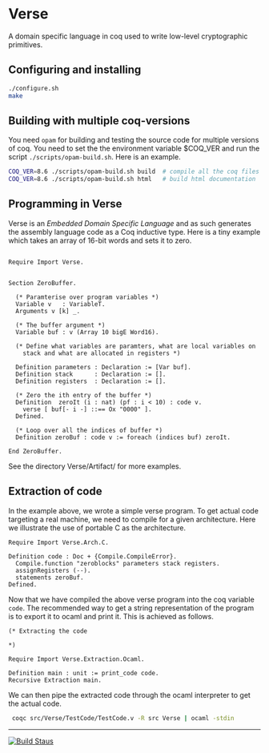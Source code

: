 Verse
=====

A domain specific language in coq used to write low-level
cryptographic primitives.


Configuring and installing
--------------------------

```bash
./configure.sh
make

```

Building with multiple coq-versions
-----------------------------------

You need `opam` for building and testing the source code for multiple
versions of coq. You need to set the the environment variable $COQ_VER
and run the script `./scripts/opam-build.sh`. Here is an example.

```bash
COQ_VER=8.6 ./scripts/opam-build.sh build  # compile all the coq files
COQ_VER=8.6 ./scripts/opam-build.sh html   # build html documentation

```

Programming in Verse
--------------------

Verse is an _Embedded Domain Specific Language_ and as such generates
the assembly language code as a Coq inductive type. Here is a tiny example
which takes an array of 16-bit words and sets it to zero.

```coq

Require Import Verse.


Section ZeroBuffer.

  (* Paramterise over program variables *)
  Variable v   : VariableT.
  Arguments v [k] _.

  (* The buffer argument *)
  Variable buf : v (Array 10 bigE Word16).

  (* Define what variables are paramters, what are local variables on
    stack and what are allocated in registers *)

  Definition parameters : Declaration := [Var buf].
  Definition stack      : Declaration := [].
  Definition registers  : Declaration := [].

  (* Zero the ith entry of the buffer *)
  Definition  zeroIt (i : nat) (pf : i < 10) : code v.
    verse [ buf[- i -] ::== Ox "0000" ].
  Defined.

  (* Loop over all the indices of buffer *)
  Definition zeroBuf : code v := foreach (indices buf) zeroIt.

End ZeroBuffer.

```

See the directory Verse/Artifact/ for more examples.


Extraction of code
-------------------

In the example above, we wrote a simple verse program. To get actual code
targeting a real machine, we need to compile for a given architecture. Here
we illustrate the use of portable C as the architecture.

```coq
Require Import Verse.Arch.C.

Definition code : Doc + {Compile.CompileError}.
  Compile.function "zeroblocks" parameters stack registers.
  assignRegisters (--).
  statements zeroBuf.
Defined.
```

Now that we have compiled the above verse program into the coq
variable `code`.  The recommended way to get a string representation
of the program is to export it to ocaml and print it. This is achieved
as follows.

```coq
(* Extracting the code

*)

Require Import Verse.Extraction.Ocaml.

Definition main : unit := print_code code.
Recursive Extraction main.
```

We can then pipe the extracted code through the ocaml interpreter to
get the actual code.

```bash
 coqc src/Verse/TestCode/TestCode.v -R src Verse | ocaml -stdin
```

---

[![Build Staus][travis-status]][travis-raaz]

[wiki]: <https://github.com/piyush-kurur/verse-coq/wiki> "Verse coq repo"
[repo]: <https://github.com/piyush-kurur/verse-coq> "Verse on github"

[emailgroups]: <https://groups.google.com/forum/#!forum/hraaz> "Raaz on Google groups"

[travis-status]: <https://secure.travis-ci.org/piyush-kurur/verse-coq.png> "Build status"

[travis-raaz]: <https://travis-ci.org/piyush-kurur/verse-coq/>
